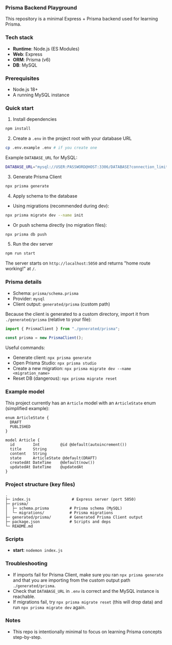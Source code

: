 ### Prisma Backend Playground

This repository is a minimal Express + Prisma backend used for learning Prisma.

### Tech stack

- **Runtime**: Node.js (ES Modules)
- **Web**: Express
- **ORM**: Prisma (v6)
- **DB**: MySQL

### Prerequisites

- Node.js 18+
- A running MySQL instance

### Quick start

1. Install dependencies

```bash
npm install
```

2. Create a `.env` in the project root with your database URL

```bash
cp .env.example .env # if you create one
```

Example `DATABASE_URL` for MySQL:

```bash
DATABASE_URL="mysql://USER:PASSWORD@HOST:3306/DATABASE?connection_limit=5"
```

3. Generate Prisma Client

```bash
npx prisma generate
```

4. Apply schema to the database

- Using migrations (recommended during dev):

```bash
npx prisma migrate dev --name init
```

- Or push schema directly (no migration files):

```bash
npx prisma db push
```

5. Run the dev server

```bash
npm run start
```

The server starts on `http://localhost:5050` and returns "home route working!" at `/`.

### Prisma details

- Schema: `prisma/schema.prisma`
- Provider: `mysql`
- Client output: `generated/prisma` (custom path)

Because the client is generated to a custom directory, import it from `./generated/prisma` (relative to your file):

```js
import { PrismaClient } from "./generated/prisma";

const prisma = new PrismaClient();
```

Useful commands:

- Generate client: `npx prisma generate`
- Open Prisma Studio: `npx prisma studio`
- Create a new migration: `npx prisma migrate dev --name <migration_name>`
- Reset DB (dangerous): `npx prisma migrate reset`

### Example model

This project currently has an `Article` model with an `ArticleState` enum (simplified example):

```prisma
enum ArticleState {
  DRAFT
  PUBLISHED
}

model Article {
  id        Int         @id @default(autoincrement())
  title     String
  content   String
  state     ArticleState @default(DRAFT)
  createdAt DateTime    @default(now())
  updatedAt DateTime    @updatedAt
}
```

### Project structure (key files)

```
.
├─ index.js                  # Express server (port 5050)
├─ prisma/
│  ├─ schema.prisma         # Prisma schema (MySQL)
│  └─ migrations/           # Prisma migrations
├─ generated/prisma/        # Generated Prisma Client output
├─ package.json             # Scripts and deps
└─ README.md
```

### Scripts

- **start**: `nodemon index.js`

### Troubleshooting

- If imports fail for Prisma Client, make sure you ran `npx prisma generate` and that you are importing from the custom output path `./generated/prisma`.
- Check that `DATABASE_URL` in `.env` is correct and the MySQL instance is reachable.
- If migrations fail, try `npx prisma migrate reset` (this will drop data) and run `npx prisma migrate dev` again.

### Notes

- This repo is intentionally minimal to focus on learning Prisma concepts step-by-step.
